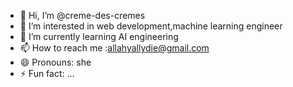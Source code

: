 - 👋 Hi, I’m @creme-des-cremes
- 👀 I’m interested in web development,machine learning engineer
- 🌱 I’m currently learning  AI engineering
- 📫 How to reach me :allahyallydie@gmail.com
- 😄 Pronouns: she
- ⚡ Fun fact: ...

<!---
creme-des-cremes/creme-des-cremes is a ✨ special ✨ repository because its `README.md` (this file) appears on your GitHub profile.
You can click the Preview link to take a look at your changes.
--->
